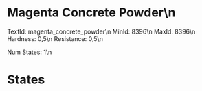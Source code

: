 # Magenta Concrete Powder\n
TextId: magenta_concrete_powder\n
MinId: 8396\n
MaxId: 8396\n
Hardness: 0,5\n
Resistance: 0,5\n

Num States: 1\n
# States
```

```